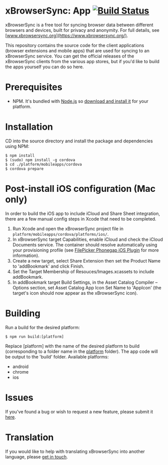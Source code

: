 # xBrowserSync: App [![Build Status](https://travis-ci.org/xBrowserSync/App.svg?branch=master)](https://travis-ci.org/xBrowserSync/App)

xBrowserSync is a free tool for syncing browser data between different browsers and devices, built for privacy and anonymity. For full details, see [www.xbrowsersync.org](https://www.xbrowsersync.org/).

This repository contains the source code for the client applications (browser extensions and mobile apps) that are used for syncing to an xBrowserSync service. You can get the official releases of the xBrowserSync clients from the various app stores, but if you'd like to build the apps yourself you can do so here.

# Prerequisites

- NPM. It's bundled with [Node.js](https://nodejs.org/) so [download and install it](https://nodejs.org/en/download/) for your platform.

# Installation

CD into the source directory and install the package and dependencies using NPM:

	$ npm install
	$ (sudo) npm install -g cordova
	$ cd ./platform/mobileapps/cordova
	$ cordova prepare

# Post-install iOS configuration (Mac only)

In order to build the iOS app to include iCloud and Share Sheet integration, there are a few manual config steps in Xcode that need to be completed.

1. Run Xcode and open the xBrowserSync project file in `platform/mobileapps/cordova/platforms/ios/`.
2. In xBrowserSync target Capabilities, enable iCloud and check the iCloud Documents service. The container should resolve automatically using your provisioning profile (see [FilePicker Phonegap iOS Plugin](https://github.com/jcesarmobile/FilePicker-Phonegap-iOS-Plugin) for more information). 
3. Create a new target, select Share Extension then set the Product Name to 'addBookmark' and click Finish.
4. Set the Target Membership of Resouces/Images.xcassets to include addBookmark.
5. In addBookmark target Build Settings, in the Asset Catalog Compiler – Options section, set Asset Catalog App Icon Set Name to 'AppIcon' (the target's icon should now appear as the xBrowserSync icon).

# Building

Run a build for the desired platform:

	$ npm run build:[platform]

Replace [platform] with the name of the desired platform to build (corresponding to a folder name in the [platform](https://github.com/xBrowserSync/App/tree/master/platform/) folder). The app code will be output to the 'build' folder. Available platforms:

- android
- chrome
- ios

# Issues

If you've found a bug or wish to request a new feature, please submit it [here](https://github.com/xBrowserSync/App/issues/).

# Translation

If you would like to help with translating xBrowserSync into another language, please [get in touch](https://www.xbrowsersync.org/#contact).
